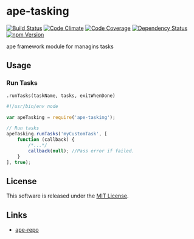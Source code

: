 ape-tasking
==========

<!-- Badge Start -->
<a name="badges"></a>

[![Build Status][bd_travis_shield_url]][bd_travis_url]
[![Code Climate][bd_codeclimate_shield_url]][bd_codeclimate_url]
[![Code Coverage][bd_codeclimate_coverage_shield_url]][bd_codeclimate_url]
[![Dependency Status][bd_gemnasium_shield_url]][bd_gemnasium_url]
[![npm Version][bd_npm_shield_url]][bd_npm_url]

[bd_repo_url]: https://github.com/ape-repo/ape-tasking
[bd_travis_url]: http://travis-ci.org/ape-repo/ape-tasking
[bd_travis_shield_url]: http://img.shields.io/travis/ape-repo/ape-tasking.svg?style=flat
[bd_license_url]: https://github.com/ape-repo/ape-tasking/blob/master/LICENSE
[bd_codeclimate_url]: http://codeclimate.com/github/ape-repo/ape-tasking
[bd_codeclimate_shield_url]: http://img.shields.io/codeclimate/github/ape-repo/ape-tasking.svg?style=flat
[bd_codeclimate_coverage_shield_url]: http://img.shields.io/codeclimate/coverage/github/ape-repo/ape-tasking.svg?style=flat
[bd_gemnasium_url]: https://gemnasium.com/ape-repo/ape-tasking
[bd_gemnasium_shield_url]: https://gemnasium.com/ape-repo/ape-tasking.svg
[bd_npm_url]: http://www.npmjs.org/package/ape-tasking
[bd_npm_shield_url]: http://img.shields.io/npm/v/ape-tasking.svg?style=flat

<!-- Badge End -->


<!-- Description Start -->
<a name="description"></a>

ape framework module for managins tasks

<!-- Description End -->




<!-- Sections Start -->
<a name="sections"></a>

<!-- Section from "docs/readme/02.Usage.md.hbs" Start -->

<a name="section-docs-readme-02-usage-md"></a>
Usage
----

### Run Tasks

`.runTasks(taskName, tasks, exitWhenDone)`

```javascript
#!/usr/bin/env node

var apeTasking = require('ape-tasking');

// Run tasks
apeTasking.runTasks('myCustomTask', [
    function (callback) {
        /*...*/
        callback(null); //Pass error if failed.
    }
], true);

```
<!-- Section from "docs/readme/02.Usage.md.hbs" End -->


<!-- Sections Start -->


<!-- LICENSE Start -->
<a name="license"></a>

License
-------
This software is released under the [MIT License](https://github.com/ape-repo/ape-tasking/blob/master/LICENSE).

<!-- LICENSE End -->


<!-- Links Start -->
<a name="links"></a>

Links
------

+ [ape-repo](https://github.com/ape-repo)

<!-- Links End -->

